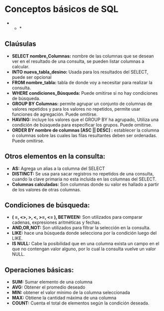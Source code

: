# Conceptos básicos de SQL

* * \*

## Claúsulas

* **SELECT nombre\_Columnas:** nombre de las columnas que se desean ver en el resultado de una consulta, se pueden listar columnas a calcular.
* **INTO nueva\_tabla\_desino:** Usada para los resultados del SELECT, puede ser opcional
* **FROM nombre\_tabla:** tabla de donde voy a necesitar para realizar la consulta.
* **WHERE condiciones\_Búsqueda:** Puede omitirse si no hay condiciones de búsqueda.
* **GROUP BY Columnas:** permite agrupar un conjunto de columnas de valores repetidos y para los valores no repetidos, permite usar funciones de agregación. Puede omitirse.
* **HAVING:** incluye los valores que el GROUP BY ha agrupado, Utiliza una condición de búsqueda para especificar los grupos. Puede omitirse.
* **ORDER BY nombre de columnas \[ASC \|\| DESC\] :** establecer la columna o columnas sobre las cuales las filas resultantes deben ser ordenadas. Puede omitirse.

## Otros elementos en la consulta:

* **AS:** Agrega un alias a la columna del SELECT
* **DISTINCT:** Se usa para sacar registros no repetidos de una consulta, cuando la clave primaria no esta incluida en las columnas del SELECT.
* **Columnas calculadas:** Son columnas donde su valor es hallado a partir de los valores de otras columnas.

## Condiciones de búsqueda:

* **\( =, &lt;&gt;, &gt;, &lt;, &gt;=, &lt;= \), BETWEEN:** Son utilizados para comparar cadenas, expresiones aritméticas y fechas.
* **AND,OR,NOT:** Son utilizados para filtrar la selección en la consulta.
* **LIKE:** hace una búsqueda donde selecciona por la condición luego del LIKE.
* **IS NULL:** Cabe la posibilidad que en una columna exista un campo en el que no contengan valor alguno, por lo cual la consulta vuelve un valor NULL.

## Operaciones básicas:

* **SUM:** Sumar elemento de una columna
* **AVG:** Obtener el promedio deseado
* **MIN:** obtener el valor mínimo de la columna seleccionada
* **MAX:** Obtiene la cantidad máxima de una columna
* **COUNT:** Cuenta el total de elementos según la condición deseada.




